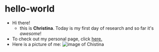# hello-world

- Hi there! 
  - this is **Christina**. Today is my first day of research and so far it's *awesome*!
- To check out my personal page, click [here.](https://chchen123.github.io/hello-world/)
- Here is a picture of me:
![image of Chistina](https://scontent-iad3-1.xx.fbcdn.net/v/t1.0-9/30742168_967207946790913_5541049179582758912_n.jpg?_nc_cat=0&oh=230003dc1f662d94777c7a805b7a037f&oe=5BBD3F0C)
